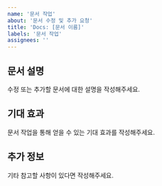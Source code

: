 ```yaml
---
name: '문서 작업'
about: '문서 수정 및 추가 요청'
title: 'Docs: [문서 이름]'
labels: '문서 작업'
assignees: ''
---
```


## 문서 설명
수정 또는 추가할 문서에 대한 설명을 작성해주세요.

## 기대 효과
문서 작업을 통해 얻을 수 있는 기대 효과를 작성해주세요.

## 추가 정보
기타 참고할 사항이 있다면 작성해주세요.
